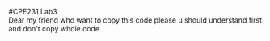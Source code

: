 #CPE231 Lab3 </br>Dear my friend who want to copy this code please u should understand first and don't copy whole code
